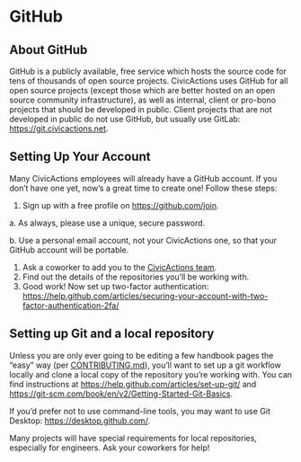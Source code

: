 # GitHub

## About GitHub

GitHub is a publicly available, free service which hosts the source code for tens of thousands of open source projects. CivicActions uses GitHub for all open source projects (except those which are better hosted on an open source community infrastructure), as well as internal, client or pro-bono projects that should be developed in public. Client projects that are not developed in public do not use GitHub, but usually use GitLab: <https://git.civicactions.net>.

## Setting Up Your Account

Many CivicActions employees will already have a GitHub account. If you don’t have one yet, now’s a great time to create one! Follow these steps:

1. Sign up with a free profile on <https://github.com/join>.

a. As always, please use a unique, secure password.

b. Use a personal email account, not your CivicActions one, so that your GitHub account will be portable.

1. Ask a coworker to add you to the [CivicActions team](https://github.com/orgs/CivicActions/teams/civicactions-team).
2. Find out the details of the repositories you’ll be working with.
3. Good work! Now set up two-factor authentication: <https://help.github.com/articles/securing-your-account-with-two-factor-authentication-2fa/>

## Setting up Git and a local repository

Unless you are only ever going to be editing a few handbook pages the “easy” way (per [CONTRIBUTING.md](../../../CONTRIBUTING.md)), you’ll want to set up a git workflow locally and clone a local copy of the repository you’re working with. You can find instructions at <https://help.github.com/articles/set-up-git/> and <https://git-scm.com/book/en/v2/Getting-Started-Git-Basics>.

If you’d prefer not to use command-line tools, you may want to use Git Desktop: <https://desktop.github.com/>.

Many projects will have special requirements for local repositories, especially for engineers. Ask your coworkers for help!
